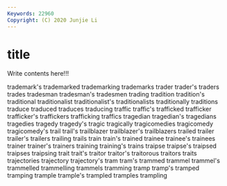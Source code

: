 ```yaml
---
Keywords: 22960
Copyright: (C) 2020 Junjie Li
---
```


# title

Write contents here!!!

trademark's 
trademarked 
trademarking 
trademarks 
trader 
trader's 
traders 
trades 
tradesman
tradesman's 
tradesmen 
trading 
tradition 
tradition's 
traditional 
traditionalist 
traditionalist's 
traditionalists 
traditionally
traditions 
traduce 
traduced 
traduces 
traducing 
traffic 
traffic's 
trafficked 
trafficker 
trafficker's
traffickers 
trafficking 
traffics 
tragedian 
tragedian's 
tragedians 
tragedies 
tragedy 
tragedy's 
tragic
tragically 
tragicomedies 
tragicomedy 
tragicomedy's 
trail 
trail's 
trailblazer 
trailblazer's 
trailblazers 
trailed
trailer 
trailer's 
trailers 
trailing 
trails 
train 
train's 
trained 
trainee 
trainee's
trainees 
trainer 
trainer's 
trainers 
training 
training's 
trains 
traipse 
traipse's 
traipsed
traipses 
traipsing 
trait 
trait's 
traitor 
traitor's 
traitorous 
traitors 
traits 
trajectories
trajectory 
trajectory's 
tram 
tram's 
trammed 
trammel 
trammel's 
trammelled 
trammelling 
trammels
tramming 
tramp 
tramp's 
tramped 
tramping 
trample 
trample's 
trampled 
tramples 
trampling
